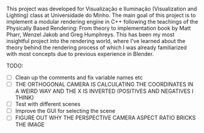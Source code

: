


This project was developed for Visualização e Iluminação (Visualization and Lighting) class at Universidade do Minho. The main goal of this project is to implement a modular rendering engine in C++ following the teachings of the Physically Based Rendering: From theory to implementation book by Matt Pharr, Wenzel Jakob and Greg Humphreys. This has been my most insightful project into the rendering world, where I've learned about the theory behind the rendering process of which I was already familiarized with most concepts due to previous experience in Blender.





TODO:
- [ ] Clean up the comments and fix variable names etc
- [ ] THE ORTHOGONAL CAMERA IS CALCULATING THE COORDINATES IN A WEIRD WAY AND THE X IS INVERTED (POSITIVES AND NEGATIVES I THINK)
- [ ] Test with different scenes
- [ ] Improve the GUI for selecting the scene
- [ ] FIGURE OUT WHY THE PERSPECTIVE CAMERA ASPECT RATIO BRICKS THE IMAGE